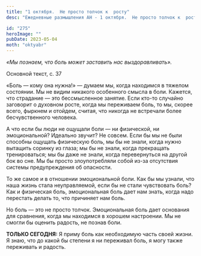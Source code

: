 ```yaml
---
title: "1 октября.  Не просто толчок к  росту"
desc: "Ежедневные размышления АН - 1 октября.  Не просто толчок к  росту"

id: "275"
heroImage: ""
pubDate: 2023-05-04
moth: "oktyabr"
---
```


_«Мы познаем, что боль может заставить нас выздоравливать»._

Основной текст, с. 37

«Боль — кому она нужна!» — думаем мы, когда находимся в тяжелом состоянии. Мы
не видим никакого особенного смысла в боли. Кажется, что страдание — это
бессмысленное занятие. Если кто-то случайно заговорит о духовном росте, когда
мы переживаем боль, то мы, скорее всего, фыркнем и отойдем, считая, что
никогда не встречали более бесчувственного человека.

А что если бы люди не ощущали боли — ни физической, ни эмоциональной? Идеально
звучит? Не совсем. Если бы мы не были способны ощущать физическую боль, мы бы
не знали, когда нужно вытащить соринку из глаза; мы бы не знали, когда
прекращать тренироваться; мы бы даже не знали, когда перевернуться на другой
бок во сне. Мы бы просто злоупотребляли собой из-за отсутствия системы
предупреждения об опасности.

То же самое и в отношении эмоциональной боли. Как бы мы узнали, что наша жизнь
стала неуправляемой, если бы не стали чувствовать боль? Как и физическая боль,
эмоциональная боль дает нам знать, когда надо перестать делать то, что
причиняет нам боль.

Но боль — это не просто толчок. Эмоциональная боль дает основания для
сравнения, когда мы находимся в хорошем настроении. Мы не смогли бы оценить
радость, не познав боли.

**ТОЛЬКО СЕГОДНЯ:** Я приму боль как необходимую часть своей жизни. Я знаю,
что до какой бы степени я ни переживал боль, я могу также переживать и
радость.
